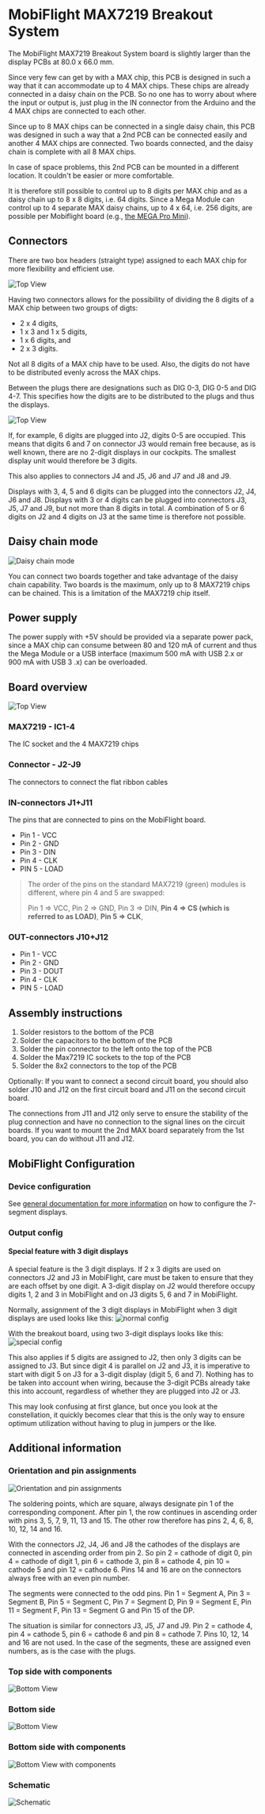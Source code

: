 # MobiFlight MAX7219 Breakout System
The MobiFlight MAX7219 Breakout System board is slightly larger than the display PCBs at 80.0 x 66.0 mm.

Since very few can get by with a MAX chip, this PCB is designed in such a way that it can accommodate up to 4 MAX chips. These chips are already connected in a daisy chain on the PCB. So no one has to worry about where the input or output is, just plug in the IN connector from the Arduino and the 4 MAX chips are connected to each other.

Since up to 8 MAX chips can be connected in a single daisy chain, this PCB was designed in such a way that a 2nd PCB can be connected easily and another 4 MAX chips are connected. Two boards connected, and the daisy chain is complete with all 8 MAX chips.

In case of space problems, this 2nd PCB can be mounted in a different location. It couldn't be easier or more comfortable.

It is therefore still possible to control up to 8 digits per MAX chip and as a daisy chain up to 8 x 8 digits, i.e. 64 digits. Since a Mega Module can control up to 4 separate MAX daisy chains, up to 4 x 64, i.e. 256 digits, are possible per Mobiflight board (e.g., [the MEGA Pro Mini](https://shop.mobiflight.com/product/arduino-mega-2560-pro-mini)).

## Connectors
There are two box headers (straight type) assigned to each MAX chip for more flexibility and efficient use.

![Top View](note-connectors-division.png) 

Having two connectors allows for the possibility of dividing the 8 digits of a MAX chip between two groups of digts:
* 2 x 4 digits, 
* 1 x 3 and 1 x 5 digits,
* 1 x 6 digits, and 
* 2 x 3 digits. 

Not all 8 digits of a MAX chip have to be used. Also, the digits do not have to be distributed evenly across the MAX chips.

Between the plugs there are designations such as DIG 0-3, DIG 0-5 and DIG 4-7. This specifies how the digits are to be distributed to the plugs and thus the displays.

![Top View](note-connectors.png) 

If, for example, 6 digits are plugged into J2, digits 0-5 are occupied. This means that digits 6 and 7 on connector J3 would remain free because, as is well known, there are no 2-digit displays in our cockpits. The smallest display unit would therefore be 3 digits.

This also applies to connectors J4 and J5, J6 and J7 and J8 and J9.

Displays with 3, 4, 5 and 6 digits can be plugged into the connectors J2, J4, J6 and J8. Displays with 3 or 4 digits can be plugged into connectors J3, J5, J7 and J9, but not more than 8 digits in total. A combination of 5 or 6 digits on J2 and 4 digits on J3 at the same time is therefore not possible.

## Daisy chain mode
![Daisy chain mode](two-boards-chained.png)

You can connect two boards together and take advantage of the daisy chain capability. Two boards is the maximum, only up to 8 MAX7219 chips can be chained. This is a limitation of the MAX7219 chip itself.

## Power supply
The power supply with +5V should be provided via a separate power pack, since a MAX chip can consume between 80 and 120 mA of current and thus the Mega Module or a USB interface (maximum 500 mA with USB 2.x or 900 mA with USB 3 .x) can be overloaded.

## Board overview
![Top View](top.png) 

### MAX7219 - IC1-4
The IC socket and the 4 MAX7219 chips

### Connector - J2-J9
The connectors to connect the flat ribbon cables

### IN-connectors J1+J11
The pins that are connected to pins on the MobiFlight board.

* Pin 1 - VCC
* Pin 2 - GND
* Pin 3 - DIN
* Pin 4 - CLK
* PIN 5 - LOAD

> The order of the pins on the standard MAX7219 (green) modules is different, where pin 4 and 5 are swapped:
>
> Pin 1 => VCC,
> Pin 2 => GND,
> Pin 3 => DIN,
> **Pin 4 => CS (which is referred to as LOAD)**,
> **Pin 5 => CLK**,

### OUT-connectors J10+J12
* Pin 1 - VCC
* Pin 2 - GND
* Pin 3 - DOUT
* Pin 4 - CLK
* PIN 5 - LOAD

## Assembly instructions

1. Solder resistors to the bottom of the PCB
1. Solder the capacitors to the bottom of the PCB
1. Solder the pin connector to the left onto the top of the PCB
1. Solder the Max7219 IC sockets to the top of the PCB
1. Solder the 8x2 connectors to the top of the PCB

Optionally:
If you want to connect a second circuit board, you should also solder J10 and J12 on the first circuit board and J11 on the second circuit board. 

The connections from J11 and J12 only serve to ensure the stability of the plug connection and have no connection to the signal lines on the circuit boards. If you want to mount the 2nd MAX board separately from the 1st board, you can do without J11 and J12.

## MobiFlight Configuration
### Device configuration
See [general documentation for more information](https://github.com/MobiFlight/MobiFlight-Connector/wiki/Input-and-Output-devices#7-segment-modules) on how to configure the 7-segment displays.

### Output config

#### Special feature with 3 digit displays
A special feature is the 3 digit displays. If 2 x 3 digits are used on connectors J2 and J3 in MobiFlight, care must be taken to ensure that they are each offset by one digit. A 3-digit display on J2 would therefore occupy digits 1, 2 and 3 in MobiFlight and on J3 digits 5, 6 and 7 in MobiFlight.

Normally, assignment of the 3 digit displays in MobiFlight when 3 digit displays are used looks like this:
![normal config](special-config-digits-normal.png)

With the breakout board, using two 3-digit displays looks like this:
![special config](special-config-digits-3digits.png)

This also applies if 5 digits are assigned to J2, then only 3 digits can be assigned to J3. But since digit 4 is parallel on J2 and J3, it is imperative to start with digit 5 on J3 for a 3-digit display (digit 5, 6 and 7). Nothing has to be taken into account when wiring, because the 3-digit PCBs already take this into account, regardless of whether they are plugged into J2 or J3.

This may look confusing at first glance, but once you look at the constellation, it quickly becomes clear that this is the only way to ensure optimum utilization without having to plug in jumpers or the like.

## Additional information

### Orientation and pin assignments
![Orientation and pin assignments](top-orientation-and-pin-assignments.png)

The soldering points, which are square, always designate pin 1 of the corresponding component.
After pin 1, the row continues in ascending order with pins 3, 5, 7, 9, 11, 13 and 15. The other row therefore has pins 2, 4, 6, 8, 10, 12, 14 and 16.

With the connectors J2, J4, J6 and J8 the cathodes of the displays are connected in ascending order from pin 2. So pin 2 = cathode of digit 0, pin 4 = cathode of digit 1, pin 6 = cathode 3, pin 8 = cathode 4, pin 10 = cathode 5 and pin 12 = cathode 6. Pins 14 and 16 are on the connectors always free with an even pin number.

The segments were connected to the odd pins. Pin 1 = Segment A, Pin 3 = Segment B, Pin 5 = Segment C, Pin 7 = Segment D, Pin 9 = Segment E, Pin 11 = Segment F, Pin 13 = Segment G and Pin 15 of the DP.

The situation is similar for connectors J3, J5, J7 and J9.
Pin 2 = cathode 4, pin 4 = cathode 5, pin 6 = cathode 6 and pin 8 = cathode 7. Pins 10, 12, 14 and 16 are not used.
In the case of the segments, these are assigned even numbers, as is the case with the plugs.


### Top side with components
![Bottom View](top-with-components.png)

### Bottom side
![Bottom View](bottom.png)

### Bottom side with components
![Bottom View with components](bottom-with-components.png)

### Schematic
![Schematic](schematic.png)